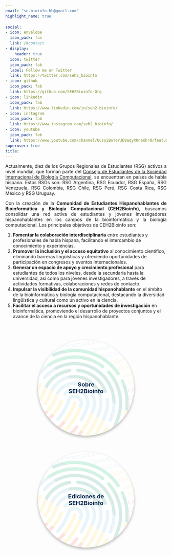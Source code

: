 ```yaml
---
email: "se.bioinfo.hh@gmail.com"
highlight_name: true

social:
- icon: envelope
  icon_pack: fas
  link: /#contact
- display:
    header: true
  icon: twitter
  icon_pack: fab
  label: Follow me on Twitter
  link: https://twitter.com/seh2_bioinfo
- icon: github
  icon_pack: fab
  link: https://github.com/SEH2Bioinfo-Org
- icon: linkedin
  icon_pack: fab
  link: https://www.linkedin.com/in/seh2-bioinfo/
- icon: instagram
  icon_pack: fab
  link: https://www.instagram.com/seh2_bioinfo/
- icon: youtube
  icon_pack: fab
  link: https://www.youtube.com/channel/UCsoiBoToYJD8aqyXUnaKhrQ/featured
superuser: true
title:
---
```

<p align="justify">
Actualmente, diez de los Grupos Regionales de Estudiantes (RSG) activos a nivel mundial, que forman parte del <a href="https://wp.iscbsc.org/">Consejo de Estudiantes de la Sociedad Internacional de Biología Computacional</a>, se encuentran en países de habla hispana. Estos RSGs son: RSG Argentina, RSG Ecuador, RSG España, RSG Venezuela, RSG Colombia, RSG Chile, RSG Perú, RSG Costa Rica, RSG México y RSG Uruguay.
</p>

<p align="justify">
Con la creación de la <strong>Comunidad de Estudiantes Hispanohablantes de Bioinformática y Biología Computacional (CEH2Bioinfo)</strong>, buscamos consolidar una red activa de estudiantes y jóvenes investigadores hispanohablantes en los campos de la bioinformática y la biología computacional. Los principales objetivos de CEH2Bioinfo son:
</p>

1. <strong>Fomentar la colaboración interdisciplinaria</strong> entre estudiantes y profesionales de habla hispana, facilitando el intercambio de conocimiento y experiencias.  
2. <strong>Promover la inclusión y el acceso equitativo</strong> al conocimiento científico, eliminando barreras lingüísticas y ofreciendo oportunidades de participación en congresos y eventos internacionales.  
3. <strong>Generar un espacio de apoyo y crecimiento profesional</strong> para estudiantes de todos los niveles, desde la secundaria hasta la universidad, así como para jóvenes investigadores, a través de actividades formativas, colaboraciones y redes de contacto.  
4. <strong>Impulsar la visibilidad de la comunidad hispanohablante</strong> en el ámbito de la bioinformática y biología computacional, destacando la diversidad lingüística y cultural como un activo en la ciencia.  
5. <strong>Facilitar el acceso a recursos y oportunidades de investigación</strong> en bioinformática, promoviendo el desarrollo de proyectos conjuntos y el avance de la ciencia en la región hispanohablante.  

<p>&nbsp;</p>

<div style="display: flex; justify-content: center; gap: 50px; flex-wrap: wrap; padding: 20px;">
   <div style="text-align: center; position: relative;">
      <a href="https://seh2bioinfo.netlify.app/talk/about/" 
         style="width: 300px; height: 300px; position: relative; border-radius: 50%; 
                display: block; box-shadow: 0 4px 8px rgba(0, 0, 0, 0.3); 
                transition: transform 0.3s ease, box-shadow 0.3s ease;">
         <img src="./fondo.png" 
              style="position: absolute; width: 100%; height: 100%; top: 0; left: 0; 
                     border-radius: 50%; object-fit: cover;">
      </a>
      <span style="position: absolute; top: 50%; left: 50%; transform: translate(-50%, -50%);
                  font-size: 18px; color: #102d51; text-align: center; font-weight: bold;">
         Sobre SEH2Bioinfo
      </span>
   </div>

   <div style="text-align: center; position: relative;">
      <a href="https://seh2bioinfo.netlify.app/#talks" 
         style="width: 300px; height: 300px; position: relative; border-radius: 50%; 
                display: block; box-shadow: 0 4px 8px rgba(0, 0, 0, 0.3); 
                transition: transform 0.3s ease, box-shadow 0.3s ease;">
         <img src="./fondo.png" 
              style="position: absolute; width: 100%; height: 100%; top: 0; left: 0; 
                     border-radius: 50%; object-fit: cover;">
      </a>
      <span style="position: absolute; top: 50%; left: 50%; transform: translate(-50%, -50%);
                  font-size: 18px; color: #102d51; text-align: center; font-weight: bold;">
         Ediciones de SEH2Bioinfo
      </span>
   </div>
</div>

<style>
   /* Efecto de zoom al pasar el mouse */
   a:hover {
      transform: scale(1.1); /* Aumenta el tamaño del botón en un 10% */
      box-shadow: 0 6px 12px rgba(0, 0, 0, 0.4); /* Agrega una sombra más pronunciada */
   }
</style>

<script>
   // Selecciona todos los botones
   const botones = document.querySelectorAll('a');

   // Agrega el efecto de zoom y sombra al pasar el mouse
   botones.forEach(boton => {
      boton.addEventListener('mouseover', () => {
         boton.style.transform = 'scale(1.2)';
         boton.style.boxShadow = '0 8px 16px rgba(0, 0, 0, 0.4)';
      });

      boton.addEventListener('mouseout', () => {
         boton.style.transform = 'scale(1)';
         boton.style.boxShadow = '0 4px 8px rgba(0, 0, 0, 0.3)';
      });
   });
</script>

